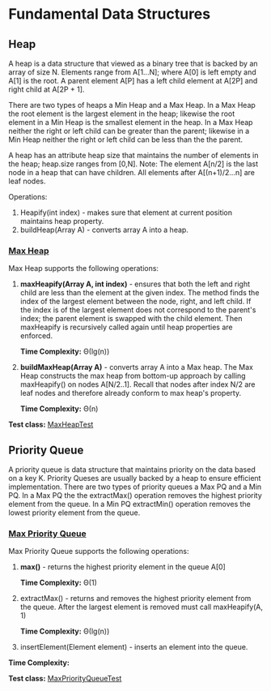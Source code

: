 # Fundamental Data Structures

## Heap
A heap is a data structure that viewed as a binary tree that is backed by an array of size N. 
Elements range from A[1...N]; where A[0] is left empty and A[1] is the root. A parent element A[P] has a 
left child element at A[2P] and right child at A[2P + 1]. 

There are two types of heaps a Min Heap and a Max Heap. In a Max Heap the root element is the largest element in the heap;
likewise the root element in a Min Heap is the smallest element in the heap. In a Max Heap neither the right or left
child can be greater than the parent; likewise in a Min Heap neither the right or left child can be less than the the parent.

A heap has an attribute heap size that maintains the number of elements in the heap; heap.size ranges from [0,N]. 
Note: The element A[n/2] is the last node in a heap that can have children. 
All elements after A[(n+1)/2...n] are leaf nodes. 

Operations: 
1) Heapify(int index) - makes sure that element at current position maintains heap property. 
2) buildHeap(Array A) - converts array A into a heap.  

### [Max Heap](https://github.com/matthewddiaz/Data-Structures/blob/master/src/com/matthewddiaz/datastructures/heap/MaxHeap.java)
Max Heap supports the following operations:

1) **maxHeapify(Array A, int index)** - ensures that both the left and right child are less than the element at the given index.
The method finds the index of the largest element between the node, right, and left child. If the index is of the largest
element does not correspond to the parent's index; the parent element is swapped with the child element. Then maxHeapify 
is recursively called again until heap properties are enforced.

    **Time Complexity:** Θ(lg(n))

2) **buildMaxHeap(Array A)** - converts array A into a Max heap. The Max Heap constructs the max heap from bottom-up approach
by calling maxHeapify() on nodes A[N/2..1]. Recall that nodes after index N/2 are leaf nodes and therefore already conform
to max heap's property.

    **Time Complexity:** Θ(n)

**Test class:** [MaxHeapTest](https://github.com/matthewddiaz/Data-Structures/blob/master/test/com/matthewddiaz/datastructures/queue/MaxHeapTest.java)

## Priority Queue
A priority queue is data structure that maintains priority on the data  based on a key K. Priority Queses are usually backed by 
a heap to ensure efficient implementation. There are two types of priority queues a Max PQ and a Min PQ. In a Max PQ the 
the extractMax() operation removes the highest priority element from the queue. In a Min PQ extractMin() operation removes the 
lowest priority element from the queue. 


### [Max Priority Queue](https://github.com/matthewddiaz/Data-Structures/blob/master/src/com/matthewddiaz/datastructures/heap/MaxPriorityQueue.java)
Max Priority Queue supports the following operations:

1) **max()** - returns the highest priority element in the queue A[0]

    **Time Complexity:** Θ(1)
2) extractMax() - returns and removes the highest priority element from the queue.
    After the largest element is removed must call maxHeapify(A, 1)
        
      **Time Complexity:** Θ(lg(n))
3) insertElement(Element element) - inserts an element into the queue.

**Time Complexity:**

**Test class:** [MaxPriorityQueueTest](https://github.com/matthewddiaz/Data-Structures/blob/master/test/com/matthewddiaz/datastructures/queue/MaxProrityQueueTest.java)
